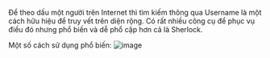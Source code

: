 Để theo dấu một người trên Internet thì tìm kiếm thông qua Username là một cách hữu hiệu để truy vết trên diện rộng. Có rất nhiều công cụ để phục vụ điều đó nhưng phổ biến và dễ phổ cập hơn cả là Sherlock.

Một số cách sử dụng phổ biến: 
![image](https://github.com/NgKhoiNguyen/Username_Search/assets/81295437/f4d58350-70e1-44a5-81ea-ec74d0c70ad2)
